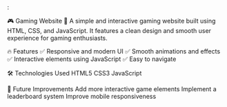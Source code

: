 :

🎮 Gaming Website
🚀 A simple and interactive gaming website built using HTML, CSS, and JavaScript. It features a clean design and smooth user experience for gaming enthusiasts.

🔥 Features
✅ Responsive and modern UI
✅ Smooth animations and effects
✅ Interactive elements using JavaScript
✅ Easy to navigate

🛠 Technologies Used
HTML5
CSS3
JavaScript

📌 Future Improvements
Add more interactive game elements
Implement a leaderboard system
Improve mobile responsiveness
